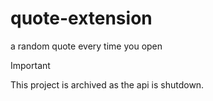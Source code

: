 # quote-extension
a random quote every time you open

> [!IMPORTANT]  
> This project is archived as the api is shutdown.
